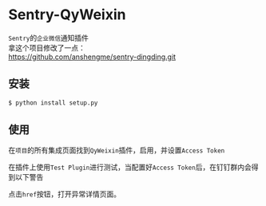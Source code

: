 # Sentry-QyWeixin

`Sentry`的`企业微信`通知插件  
拿这个项目修改了一点：  
https://github.com/anshengme/sentry-dingding.git

## 安装

```bash
$ python install setup.py
```

## 使用

在`项目`的所有集成页面找到`QyWeixin`插件，启用，并设置`Access Token`


在插件上使用`Test Plugin`进行测试，当配置好`Access Token`后，在钉钉群内会得到以下警告


点击`href`按钮，打开异常详情页面。
